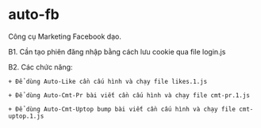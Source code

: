 # auto-fb
Công cụ Marketing Facebook dạo.


B1. Cần tạo phiên đăng nhập bằng cách lưu cookie qua file login.js

B2. Các chức năng:

    + Để dùng Auto-Like cần cấu hình và chạy file likes.1.js

    + Để dùng Auto-Cmt-Pr bài viết cần cấu hình và chạy file cmt-pr.1.js

    + Để dùng Auto-Cmt-Uptop bump bài viết cần cấu hình và chạy file cmt-uptop.1.js
